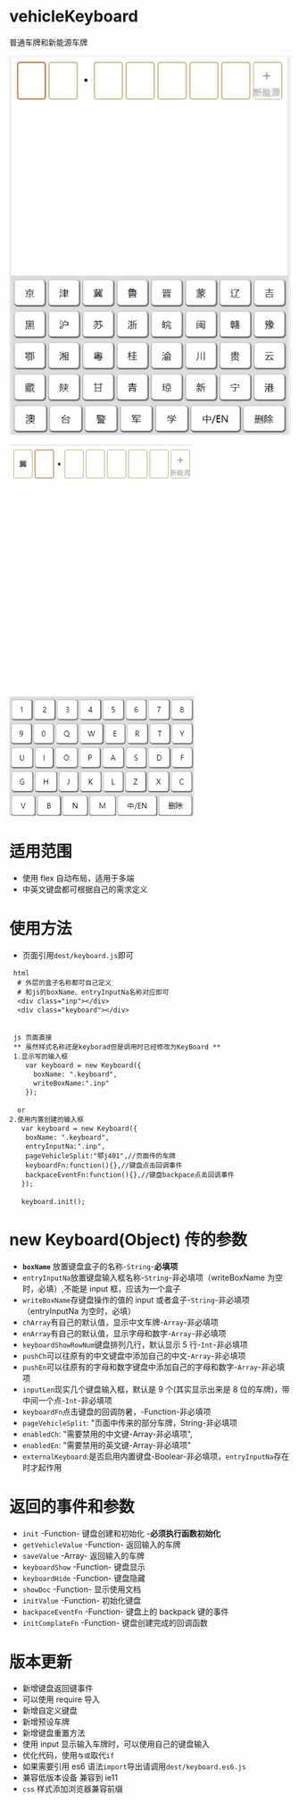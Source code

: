 # vehicleKeyboard

普通车牌和新能源车牌

![中文键盘](https://github.com/zyTheGit/vehicleKeyborad/blob/master/img/ch.jpg)

![EN键盘](https://github.com/zyTheGit/vehicleKeyborad/blob/master/img/en.jpg)

# 适用范围

- 使用 flex 自动布局，适用于多端
- 中英文键盘都可根据自己的需求定义

# 使用方法

- 页面引用`dest/keyboard.js`即可

```
 html
  # 外层的盒子名称都可自己定义
  # 和js的boxName、entryInputNa名称对应即可
  <div class="inp"></div>
  <div class="keyboard"></div>


 js 页面直接
 ** 虽然样式名称还是keyborad但是调用时已经修改为KeyBoard **
 1.显示写的输入框
    var keyboard = new Keyboard({
      boxName: ".keyboard",
      writeBoxName:".inp"
    });

  or
2.使用内置创建的输入框
   var keyboard = new Keyboard({
    boxName: ".keyboard",
    entryInputNa:".inp",
    pageVehicleSplit:"鄂j401",//页面传的车牌
    keyboardFn:function(){},//键盘点击回调事件
    backpaceEventFn:function(){},//键盘backpace点击回调事件
   });

   keyboard.init();
```

# new Keyboard(Object) 传的参数

- **`boxName`** 放置键盘盒子的名称-`String`-**必填项**
- `entryInputNa`放置键盘输入框名称-`String`-非必填项（writeBoxName 为空时，必填）,不能是 input 框，应该为一个盒子
- `writeBoxName`存键盘操作的值的 input 或者盒子-`String`-非必填项（entryInputNa 为空时，必填）
- `chArray`有自己的默认值，显示中文车牌-`Array`-非必填项
- `enArray`有自己的默认值，显示字母和数字-`Array`-非必填项
- `keyboardShowRowNum`键盘排列几行，默认显示 5 行-`Int`-非必填项
- `pushCh`可以往原有的中文键盘中添加自己的中文-`Array`-非必填项
- `pushEn`可以往原有的字母和数字键盘中添加自己的字母和数字-`Array`-非必填项
- `inputLen`现实几个键盘输入框，默认是 9 个(其实显示出来是 8 位的车牌)，带中间一个点-`Int`-非必填项
- `keyboardFn`点击键盘的回调防暑，-Function-非必填项
- `pageVehicleSplit`: "页面中传来的部分车牌，String-非必填项
- `enabledCh`: "需要禁用的中文键-Array-非必填项",
- `enabledEn`: "需要禁用的英文键-Array-非必填项"
- `externalKeyboard`:是否启用内置键盘-Boolear-非必填项，`entryInputNa`存在时才起作用

# 返回的事件和参数

- `init` -Function- 键盘创建和初始化 -**必须执行函数初始化**
- `getVehicleValue` -Function- 返回输入的车牌
- `saveValue` -Array- 返回输入的车牌
- `keyboardShow` -Function- 键盘显示
- `keyboardHide` -Function- 键盘隐藏
- `showDoc` -Function- 显示使用文档
- `initValue` -Function- 初始化键盘
- `backpaceEventFn` -Function- 键盘上的 backpack 键的事件
- `initComplateFn` -Function- 键盘创建完成的回调函数

# 版本更新

- 新增键盘返回键事件
- 可以使用 require 导入
- 新增自定义键盘
- 新增预设车牌
- 新增键盘重置方法
- 使用 input 显示输入车牌时，可以使用自己的键盘输入
- 优化代码，使用`与或`取代`if`
- 如果需要引用 es6 语法`import`导出请调用`dest/keyboard.es6.js`
- 兼容低版本设备 兼容到 ie11
- `css` 样式添加浏览器兼容前缀

